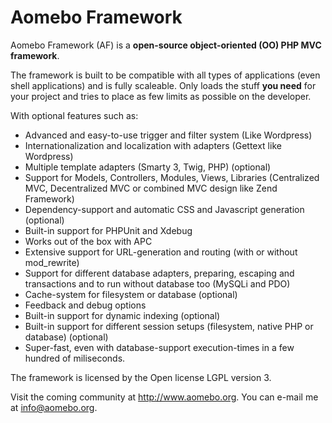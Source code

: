 # Aomebo Framework

Aomebo Framework (AF) is a **open-source object-oriented (OO) PHP MVC framework**. 

The framework is built to be compatible with all types of applications (even shell applications) and is fully scaleable. 
Only loads the stuff **you need** for your project and tries to place as few limits as possible on the developer.

With optional features such as:

* Advanced and easy-to-use trigger and filter system (Like Wordpress)
* Internationalization and localization with adapters (Gettext like Wordpress)
* Multiple template adapters (Smarty 3, Twig, PHP) (optional)
* Support for Models, Controllers, Modules, Views, Libraries (Centralized MVC, Decentralized MVC or combined MVC design like Zend Framework)
* Dependency-support and automatic CSS and Javascript generation (optional)
* Built-in support for PHPUnit and Xdebug
* Works out of the box with APC
* Extensive support for URL-generation and routing (with or without mod_rewrite)
* Support for different database adapters, preparing, escaping and transactions and to run without database too (MySQLi and PDO)
* Cache-system for filesystem or database (optional)
* Feedback and debug options
* Built-in support for dynamic indexing (optional)
* Built-in support for different session setups (filesystem, native PHP or database) (optional)
* Super-fast, even with database-support execution-times in a few hundred of miliseconds.

The framework is licensed by the Open license LGPL version 3.

Visit the coming community at <http://www.aomebo.org>. You can e-mail me at <info@aomebo.org>.
